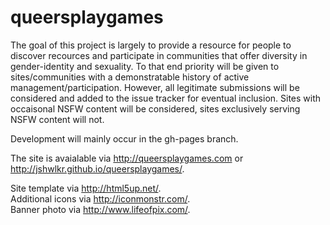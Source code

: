 queersplaygames
===============

The goal of this project is largely to provide a resource for people to discover recources and participate in communities that offer diversity in gender-identity and sexuality. To that end priority will be given to sites/communities with a demonstratable history of active management/participation. However, all legitimate submissions will be considered and added to the issue tracker for eventual inclusion. Sites with occaisonal NSFW content will be considered, sites exclusively serving NSFW content will not.

Development will mainly occur in the gh-pages branch.

The site is avaialable via http://queersplaygames.com or http://jshwlkr.github.io/queersplaygames/.

Site template via http://html5up.net/.  
Additional icons via http://iconmonstr.com/.  
Banner photo via http://www.lifeofpix.com/.  
